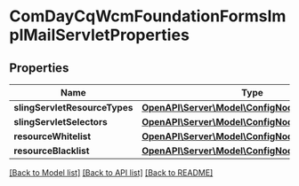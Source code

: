 # ComDayCqWcmFoundationFormsImplMailServletProperties

## Properties
Name | Type | Description | Notes
------------ | ------------- | ------------- | -------------
**slingServletResourceTypes** | [**OpenAPI\Server\Model\ConfigNodePropertyString**](ConfigNodePropertyString.md) |  | [optional] 
**slingServletSelectors** | [**OpenAPI\Server\Model\ConfigNodePropertyString**](ConfigNodePropertyString.md) |  | [optional] 
**resourceWhitelist** | [**OpenAPI\Server\Model\ConfigNodePropertyArray**](ConfigNodePropertyArray.md) |  | [optional] 
**resourceBlacklist** | [**OpenAPI\Server\Model\ConfigNodePropertyString**](ConfigNodePropertyString.md) |  | [optional] 

[[Back to Model list]](../README.md#documentation-for-models) [[Back to API list]](../README.md#documentation-for-api-endpoints) [[Back to README]](../README.md)


